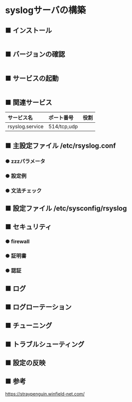 # syslogサーバの構築
## ■ インストール
```
```
## ■ バージョンの確認
```
```
## ■ サービスの起動
```
```
## ■ 関連サービス
|サービス名|ポート番号|役割|
|:---|:---|:---|
|rsyslog.service|514/tcp,udp||

## ■ 主設定ファイル /etc/rsyslog.conf
### ● zzzパラメータ
### ● 設定例
### ● 文法チェック
## ■ 設定ファイル /etc/sysconfig/rsyslog
## ■ セキュリティ
### ● firewall
### ● 証明書
### ● 認証
## ■ ログ
## ■ ログローテーション
## ■ チューニング
## ■ トラブルシューティング
## ■ 設定の反映
## ■ 参考
https://straypenguin.winfield-net.com/
